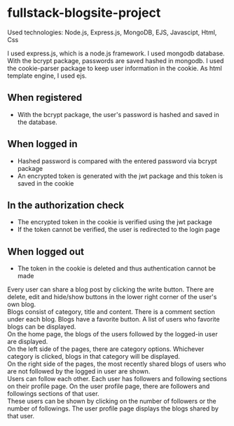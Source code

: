 # fullstack-blogsite-project
Used technologies: Node.js, Express.js, MongoDB, EJS, Javascipt, Html, Css  

I used express.js, which is a node.js framework. I used mongodb database.
With the bcrypt package, passwords are saved hashed in mongodb.
I used the cookie-parser package to keep user information in the cookie.
As html template engine, I used ejs.

## When registered
 + With the bcrypt package, the user's password is hashed and saved in the database.
## When logged in
 + Hashed password is compared with the entered password via bcrypt package
 + An encrypted token is generated with the jwt package and this token is saved in the cookie
## In the authorization check
 + The encrypted token in the cookie is verified using the jwt package
 + If the token cannot be verified, the user is redirected to the login page
## When logged out
 + The token in the cookie is deleted and thus authentication cannot be made

Every user can share a blog post by clicking the write button. There are delete, edit and hide/show buttons in the lower right corner of the user's own blog.  
Blogs consist of category, title and content. There is a comment section under each blog. Blogs have a favorite button. A list of users who favorite blogs can be displayed.  
On the home page, the blogs of the users followed by the logged-in user are displayed.  
On the left side of the pages, there are category options. Whichever category is clicked, blogs in that category will be displayed.  
On the right side of the pages, the most recently shared blogs of users who are not followed by the logged in user are shown.  
Users can follow each other. Each user has followers and following sections on their profile page. On the user profile page, there are followers and followings sections of that user.  
These users can be shown by clicking on the number of followers or the number of followings. The user profile page displays the blogs shared by that user.  
